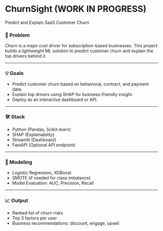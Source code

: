 # ChurnSight (WORK IN PROGRESS)
Predict and Explain SaaS Customer Churn 

### 🎯 Problem
Churn is a major cost driver for subscription-based businesses. This project builds a lightweight ML solution to predict customer churn and explain the top drivers behind it.

---

### 💡 Goals
- Predict customer churn based on behavioral, contract, and payment data.
- Explain top drivers using SHAP for business-friendly insight.
- Deploy as an interactive dashboard or API.

---

### 🛠 Stack
- Python (Pandas, Scikit-learn)
- SHAP (Explainability)
- Streamlit (Dashboard)
- FastAPI (Optional API endpoint)

---

### 🧪 Modeling
- Logistic Regression, XGBoost
- SMOTE (if needed for class imbalance)
- Model Evaluation: AUC, Precision, Recall

---

### 📈 Output
- Ranked list of churn risks
- Top 3 factors per user
- Business recommendations: discount, engage, upsell
